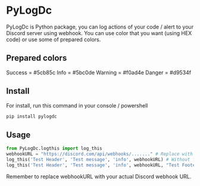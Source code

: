 # PyLogDc

PyLogDc is Python package, you can log actions of your code / alert to your Discord server using webhook. 
You can use color that you want (using HEX code) or use some of prepared colors.
## Prepared colors
Success = #5cb85c
Info = #5bc0de
Warning = #f0ad4e 
Danger = #d9534f

## Install
For install, run this command in your console / powershell

```bash
pip install pylogdc
```

## Usage
```python
from PyLogDc.logthis import log_this
webhookURL = "https://discord.com/api/webhooks/......." # Replace with your actual Discord webhook URL
log_this('Test Header', 'Test message', 'info', webhookURL) # Without footer
log_this('Test Header', 'Test message', 'info', webhookURL, "Test Footer") # With footer
```
Remember to replace webhookURL with your actual Discord webhook URL.
